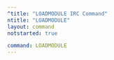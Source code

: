 ```yaml
---
^title: "LOADMODULE IRC Command"
ntitle: "LOADMODULE"
layout: command
notstarted: true

command: LOADMODULE
---
```

